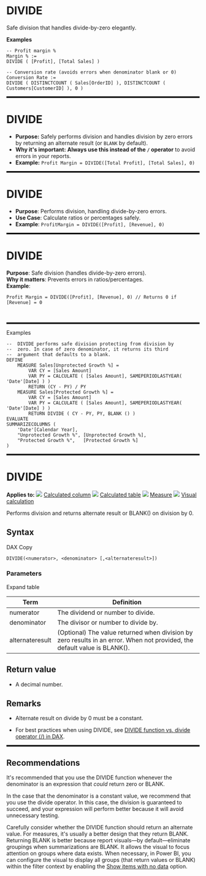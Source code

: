 # DIVIDE

Safe division that handles divide-by-zero elegantly.

**Examples**

```DAX
-- Profit margin %
Margin % :=
DIVIDE ( [Profit], [Total Sales] )

-- Conversion rate (avoids errors when denominator blank or 0)
Conversion Rate :=
DIVIDE ( DISTINCTCOUNT ( Sales[OrderID] ), DISTINCTCOUNT ( Customers[CustomerID] ), 0 )
```
<hr style="border: none; border-top: 3px solid black;">

# DIVIDE
*   **Purpose:** Safely performs division and handles division by zero errors by returning an alternate result (or `BLANK` by default).
*   **Why it's important:** **Always use this instead of the `/` operator** to avoid errors in your reports.
*   **Example:** `Profit Margin = DIVIDE([Total Profit], [Total Sales], 0)`


<hr style="border: none; border-top: 3px solid black;">

# DIVIDE
- **Purpose**: Performs division, handling divide-by-zero errors.
- **Use Case**: Calculate ratios or percentages safely.
- **Example**: `ProfitMargin = DIVIDE([Profit], [Revenue], 0)`


<hr style="border: none; border-top: 3px solid black;">

# DIVIDE
**Purpose**: Safe division (handles divide-by-zero errors).  
**Why it matters**: Prevents errors in ratios/percentages.  
**Example**:  
```dax
Profit Margin = DIVIDE([Profit], [Revenue], 0) // Returns 0 if [Revenue] = 0
```
&nbsp;
<hr style="border: none; border-top: 3px solid black;">

Examples


``` DAX
--  DIVIDE performs safe division protecting from division by
--  zero. In case of zero denominator, it returns its third
--  argument that defaults to a blank.
DEFINE
    MEASURE Sales[Unprotected Growth %] =
        VAR CY = [Sales Amount]
        VAR PY = CALCULATE ( [Sales Amount], SAMEPERIODLASTYEAR( 'Date'[Date] ) )
        RETURN (CY - PY) / PY
    MEASURE Sales[Protected Growth %] =
        VAR CY = [Sales Amount]
        VAR PY = CALCULATE ( [Sales Amount], SAMEPERIODLASTYEAR( 'Date'[Date] ) )
        RETURN DIVIDE ( CY - PY, PY, BLANK () )
EVALUATE
SUMMARIZECOLUMNS (
    'Date'[Calendar Year],
    "Unprotected Growth %", [Unprotected Growth %],
    "Protected Growth %",   [Protected Growth %]
)

```

<hr style="border: none; border-top: 3px solid black;">

# DIVIDE

**Applies to:** ![](media/icons/yes.png) [Calculated column](/en-us/power-bi/transform-model/desktop-calculations-options#calculated-column-dax) ![](media/icons/yes.png) [Calculated table](/en-us/power-bi/transform-model/desktop-calculations-options#calculated-table) ![](media/icons/yes.png) [Measure](/en-us/power-bi/transform-model/desktop-calculations-options#measures) ![](media/icons/yes.png) [Visual calculation](/en-us/power-bi/transform-model/desktop-calculations-options#visual-calculation)

Performs division and returns alternate result or BLANK() on division by 0.

## Syntax

DAX Copy

```
DIVIDE(<numerator>, <denominator> [,<alternateresult>])
```

### Parameters

Expand table

| Term | Definition |
| --- | --- |
| numerator | The dividend or number to divide. |
| denominator | The divisor or number to divide by. |
| alternateresult | (Optional) The value returned when division by zero results in an error. When not provided, the default value is BLANK(). |

## Return value

-   A decimal number.

## Remarks

-   Alternate result on divide by 0 must be a constant.
    
-   For best practices when using DIVIDE, see [DIVIDE function vs. divide operator (/) in DAX](best-practices/dax-divide-function-operator).
    


<hr style="border: none; border-top: 3px solid black;">

## Recommendations

It's recommended that you use the DIVIDE function whenever the denominator is an expression that _could_ return zero or BLANK.

In the case that the denominator is a constant value, we recommend that you use the divide operator. In this case, the division is guaranteed to succeed, and your expression will perform better because it will avoid unnecessary testing.

Carefully consider whether the DIVIDE function should return an alternate value. For measures, it's usually a better design that they return BLANK. Returning BLANK is better because report visuals—by default—eliminate groupings when summarizations are BLANK. It allows the visual to focus attention on groups where data exists. When necessary, in Power BI, you can configure the visual to display all groups (that return values or BLANK) within the filter context by enabling the [Show items with no data](/en-us/power-bi/create-reports/desktop-show-items-no-data) option.
